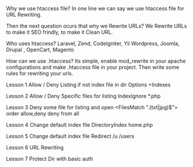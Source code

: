 Why we use htaccess file?
 In one line we can say we use htaccess file for URL Rewriting.

Then the next question ocurs that why we Rewrite URLs?
 We Rewrite URLs to make it SEO frindly, to make it Clean URL.

Who uses htaccess?
 Laravel, Zend, CodeIgniter, Yii
 Wordpress, Joomla, Drupal , OpenCart, Magento

How can we use .htaccess?
 Its simple, enable mod_rewrite in your apache configurations and make .htaccess file in your project. Then write some rules for rewriting your urls.

Lesson 1
  Allow / Deny Listing if not index file in dir
  Options +Indexes

Lesson 2
  Allow / Deny Specific files for listing
  IndexIgnore *.php

Lesson 3
  Deny some file for listing and open
  <FilesMatch "\.(txt|jpg)$">
    order allow,deny
    deny from all
  </FilesMatch>

Lesson 4
  Change default index file
  DirectoryIndex home.php

Lesson 5
  Change default index file
  Redirect /u /users

Lesson 6
URL Rewriting

Lesson 7
Protect Dir with basic auth
